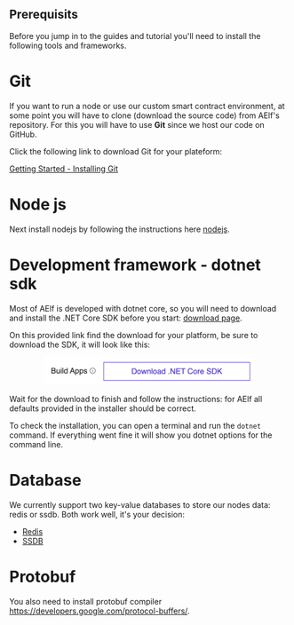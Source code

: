 
## Prerequisits 

Before you jump in to the guides and tutorial you'll need to install the following tools and frameworks.

# Git

If you want to run a node or use our custom smart contract environment, at some point you will have to clone (download the source code) from AElf's repository. For this you will have to use **Git** since we host our code on GitHub.

Click the following link to download Git for your plateform:

[Getting Started - Installing Git](https://git-scm.com/book/en/v2/Getting-Started-Installing-Git)

# Node js

Next install nodejs by following the instructions here [nodejs](https://nodejs.org/en/download/).

# Development framework - dotnet sdk

Most of AElf is developed with dotnet core, so you will need to download and install the .NET Core SDK before you start:
[download page](https://dotnet.microsoft.com/download).

On this provided link find the download for your platform, be sure to download the SDK, it will look like this: 

<p align="center">
    <img src="dotnet-sdk-dl-link.png" height="50">
</p>

Wait for the download to finish and follow the instructions: for AElf all defaults provided in the installer should be correct.

To check the installation, you can open a terminal and run the ``dotnet`` command. If everything went fine it will show you dotnet options for the command line.

# Database

We currently support two key-value databases to store our nodes data: redis or ssdb. Both work well, it's your decision:
- [Redis](https://redis.io/)
- [SSDB](http://ssdb.io/?lang=en) 

# Protobuf

You also need to install protobuf compiler https://developers.google.com/protocol-buffers/.

